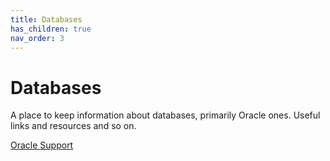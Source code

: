 ```yaml
---
title: Databases
has_children: true
nav_order: 3
---
```


# Databases

A place to keep information about databases, primarily Oracle ones. Useful links and resources and so on.

[Oracle Support](https://support.oracle.com/portal/)


